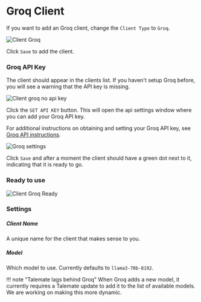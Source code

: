 # Groq Client

If you want to add an Groq client, change the `Client Type` to `Groq`.

![Client Groq](/talemate/img/0.26.0/client-groq.png)

Click `Save` to add the client.

### Groq API Key

The client should appear in the clients list. If you haven't setup Groq before, you will see a warning that the API key is missing.

![Client groq no api key](/talemate/img/0.26.0/client-groq-no-api-key.png)

Click the `SET API KEY` button. This will open the api settings window where you can add your Groq API key.

For additional instructions on obtaining and setting your Groq API key, see [Groq API instructions](/user-guide/apis/groq/).

![Groq settings](/talemate/img/0.26.0/groq-settings.png)

Click `Save` and after a moment the client should have a green dot next to it, indicating that it is ready to go.

### Ready to use

![Client Groq Ready](/talemate/img/0.26.0/client-groq-ready.png)

### Settings

##### Client Name

A unique name for the client that makes sense to you.

##### Model

Which model to use. Currently defaults to `llama3-70b-8192`.

!!! note "Talemate lags behind Groq"
    When Groq adds a new model, it currently requires a Talemate update to add it to the list of available models. We are working on making this more dynamic.